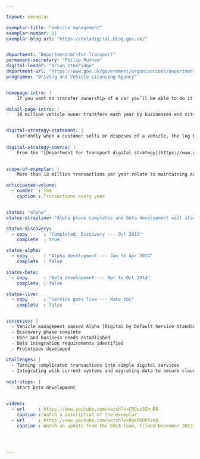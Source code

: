```yaml
---

layout: exemplar

exemplar-title: "Vehicle management"
exemplar-number: 11
exemplar-blog-url: "https://dvladigital.blog.gov.uk/"


department: "Department<br>for Transport"
permanent-secretary: "Philip Rutnam"
digital-leader: "Brian Etheridge"
department-url: "https://www.gov.uk/government/organisations/department-for-transport"
programme: "Driving and Vehicle Licensing Agency"


homepage-intro: |
    If you want to transfer ownership of a car you’ll be able to do it yourself online or using an intermediary

detail-page-intro: |
    18 million vehicle owner transfers each year by businesses and citizens


digital-strategy-statement: |
    Currently when a customer sells or disposes of a vehicle, the log book needs to be posted to DVLA to be updated. We will digitise this process so it can be carried out self-service or through an intermediary.
    
digital-strategy-source: |
    From the '[Department for Transport digital strategy](https://www.gov.uk/government/publications/department-for-transport-digital-strategy)' – December 2012
    

scope-of-exemplar: |
    More than 18 million transactions per year relate to maintaining accurate records of vehicles, their keepers, and personalised registrations.  These include disposal to trade, acquisition from trade, notification of change or death of a keeper, retention of a registration mark, and assigning a registration mark.  The Vehicle Management and Personalised Registration exemplars will deliver fully digital services for these transactions, and improve the quality and accuracy of data for DVLA and its external stakeholders.  

anticipated-volume:
  - number  : 18m
    caption : Transactions every year


status: "alpha"
status-strapline: "Alpha phase completes and beta development will start in April 2014."

status-discovery:
  - copy      : "Completed: Discovery --- Oct 2013"
    complete  : true

status-alpha:
  - copy      : "Alpha development --- Jan to Apr 2014"
    complete  : false

status-beta:
  - copy      : "Beta development --- Apr to Oct 2014"
    complete  : false

status-live:
  - copy      : "Service goes live --- date tbc"
    complete  : false


successes: |
  - Vehicle management passed Alpha [Digital by Default Service Standard](https://www.gov.uk/service-manual/digital-by-default) assessment 
  - Discovery phase complete
  - User and business needs established
  - Data integration requirements identified
  - Prototypes developed
  
challenges: |
  - Turning complicated transactions into simple digital services
  - Integrating with current systems and migrating data to secure cloud environment
  
next-steps: |
  - Start beta development
  

videos:
  - url     : https://www.youtube.com/watch?v=CROuz3Ghu08
    caption : Watch a description of the exemplar
  - url     : https://www.youtube.com/watch?v=HykO6DRfznQ
    caption : Watch an update from the DVLA team, filmed December 2013




---
```





